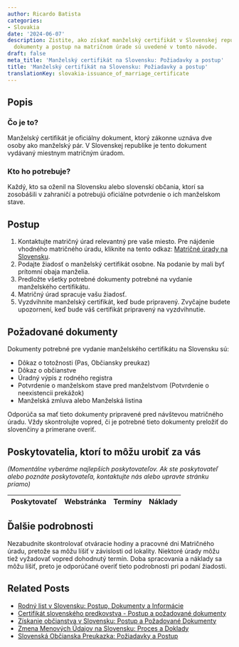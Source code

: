 ```yaml
---
author: Ricardo Batista
categories:
- Slovakia
date: '2024-06-07'
description: Zistite, ako získať manželský certifikát v Slovenskej republike. Požadované
  dokumenty a postup na matričnom úrade sú uvedené v tomto návode.
draft: false
meta_title: 'Manželský certifikát na Slovensku: Požiadavky a postup'
title: 'Manželský certifikát na Slovensku: Požiadavky a postup'
translationKey: slovakia-issuance_of_marriage_certificate
---
```



## Popis
### Čo je to?
Manželský certifikát je oficiálny dokument, ktorý zákonne uznáva dve osoby ako manželský pár. V Slovenskej republike je tento dokument vydávaný miestnym matričným úradom.

### Kto ho potrebuje?
Každý, kto sa oženil na Slovensku alebo slovenskí občania, ktorí sa zosobášili v zahraničí a potrebujú oficiálne potvrdenie o ich manželskom stave.

## Postup
1. Kontaktujte matričný úrad relevantný pre vaše miesto. Pre nájdenie vhodného matričného úradu, kliknite na tento odkaz: [Matričné úrady na Slovensku](https://www.slovensko.sk/static/common/generic-error.html).
2. Podajte žiadosť o manželský certifikát osobne. Na podanie by mali byť prítomní obaja manželia.
3. Predložte všetky potrebné dokumenty potrebné na vydanie manželského certifikátu.
4. Matričný úrad spracuje vašu žiadosť.
5. Vyzdvihnite manželský certifikát, keď bude pripravený. Zvyčajne budete upozornení, keď bude váš certifikát pripravený na vyzdvihnutie.

## Požadované dokumenty
Dokumenty potrebné pre vydanie manželského certifikátu na Slovensku sú:
- Dôkaz o totožnosti (Pas, Občiansky preukaz)
- Dôkaz o občianstve
- Úradný výpis z rodného registra
- Potvrdenie o manželskom stave pred manželstvom (Potvrdenie o neexistencii prekážok)
- Manželská zmluva alebo Manželská listina

Odporúča sa mať tieto dokumenty pripravené pred návštevou matričného úradu. Vždy skontrolujte vopred, či je potrebné tieto dokumenty preložiť do slovenčiny a primerane overiť.

## Poskytovatelia, ktorí to môžu urobiť za vás

_(Momentálne vyberáme najlepších poskytovateľov. Ak ste poskytovateľ alebo poznáte poskytovateľa, kontaktujte nás alebo upravte stránku priamo)_

| Poskytovateľ    |     Webstránka  |     Termíny      |       Náklady    |
| :-------------: | :-------------: |  :-------------: | :-------------: |

## Ďalšie podrobnosti
Nezabudnite skontrolovať otváracie hodiny a pracovné dni Matričného úradu, pretože sa môžu líšiť v závislosti od lokality. Niektoré úrady môžu tiež vyžadovať vopred dohodnutý termín. Doba spracovania a náklady sa môžu líšiť, preto je odporúčané overiť tieto podrobnosti pri podaní žiadosti.
## Related Posts

- [Rodný list v Slovensku: Postup, Dokumenty a Informácie](https://tramitit.com/sk/guides/slovakia/vydanie_rodneho_listu/)
- [Certifikát slovenského predkovstva - Postup a požadované dokumenty](https://tramitit.com/sk/guides/slovakia/osvedcenie_o_tradicii_slovenskeho_povodu/)
- [Získanie občianstva v Slovensku: Postup a Požadované Dokumenty](https://tramitit.com/sk/guides/slovakia/nadobudnutie_slovenskeho_obcianstva/)
- [Zmena Menových Údajov na Slovensku: Proces a Doklady](https://tramitit.com/sk/guides/slovakia/zmena_mena/)
- [Slovenská Občianska Preukazka: Požiadavky a Postup](https://tramitit.com/sk/guides/slovakia/vydanie_obcianskeho_preukazu/)